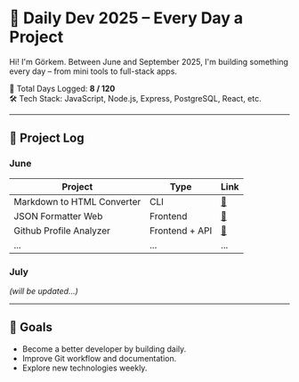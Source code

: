 # 🎯 Daily Dev 2025 – Every Day a Project

Hi! I'm Görkem. Between June and September 2025, I'm building something every day – from mini tools to full-stack apps.

📅 Total Days Logged: **8 / 120**  
🛠️ Tech Stack: JavaScript, Node.js, Express, PostgreSQL, React, etc.

---

## 📆 Project Log

### June
| Project | Type | Link |
|---------|------|------|
| Markdown to HTML Converter | CLI | [🔗](./06-June/01-markdown-to-html) |
| JSON Formatter Web | Frontend | [🔗](./06-June/02-json-formatter) |
| Github Profile Analyzer | Frontend + API | [🔗](./06-June/03-github-profile-analyzer) |
| ... | ... | ... | ... |

### July
_(will be updated...)_

---

## 📌 Goals
- Become a better developer by building daily.
- Improve Git workflow and documentation.
- Explore new technologies weekly.

